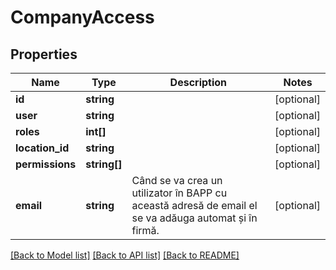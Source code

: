 # CompanyAccess

## Properties
Name | Type | Description | Notes
------------ | ------------- | ------------- | -------------
**id** | **string** |  | [optional] 
**user** | **string** |  | [optional] 
**roles** | **int[]** |  | [optional] 
**location_id** | **string** |  | [optional] 
**permissions** | **string[]** |  | [optional] 
**email** | **string** | Când se va crea un utilizator în BAPP cu această adresă de email el se va adăuga automat și în firmă. | [optional] 

[[Back to Model list]](../README.md#documentation-for-models) [[Back to API list]](../README.md#documentation-for-api-endpoints) [[Back to README]](../README.md)


